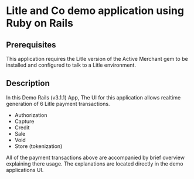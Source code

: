Litle and Co demo application using Ruby on Rails
=================================================

Prerequisites
-------------
This application requires the Litle version of the Active Merchant gem to be installed and configured to talk to a Litle environment.

Description
-----------
In this Demo Rails (v3.1.1) App, The UI for this application allows realtime generation of 6 Litle payment transactions.
	
 - Authorization
 - Capture
 - Credit
 - Sale
 - Void
 - Store (tokenization)

All of the payment transactions above are accompanied by brief overview explaining there usage.  The explanations are located directly in the demo applications UI.
